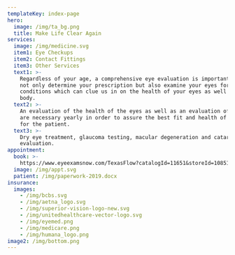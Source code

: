 ```yaml
---
templateKey: index-page
hero:
  image: /img/ta_bg.png
  title: Make Life Clear Again
services:
  image: /img/medicine.svg
  item1: Eye Checkups
  item2: Contact Fittings
  item3: Other Services
  text1: >-
    Regardless of your age, a comprehensive eye evaluation is important. We will
    not only determine your prescription but also examine your eyes for common
    conditions which can clue us in on the health of your eyes as well as your
    body.
  text2: >-
    An evaluation of the health of the eyes as well as an evaluation of the fit
    are necessary yearly in order to assure the best fit and health of contacts
    for the patient.
  text3: >-
    Dry eye treatment, glaucoma testing, macular degeneration and cataract
    evaluation.
appointment:
  book: >-
    https://www.eyeexamsnow.com/TexasFlow?catalogId=11651&storeId=10851&langId=-1&clearExams=1&storeNumber=0275
  image: /img/appt.svg
  patient: /img/paperwork-2019.docx
insurance:
  images:
    - /img/bcbs.svg
    - /img/aetna_logo.svg
    - /img/superior-vision-logo-new.svg
    - /img/unitedhealthcare-vector-logo.svg
    - /img/eyemed.png
    - /img/medicare.png
    - /img/humana_logo.png
image2: /img/bottom.png
---
```


